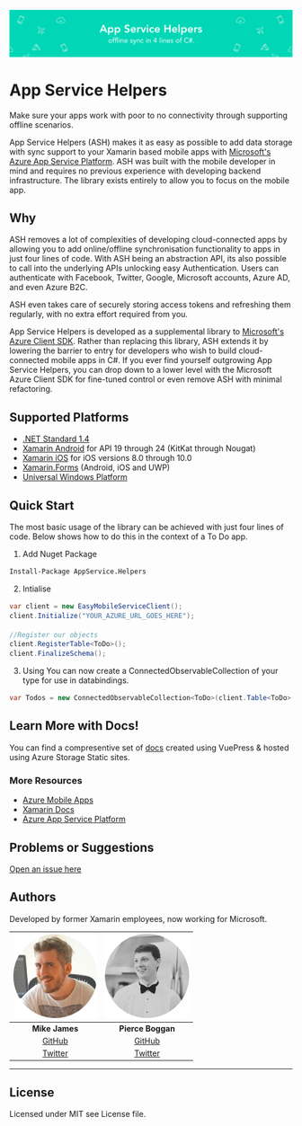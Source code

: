 ![App Service Helpers Banner](assets/readmeBanner.png)

# App Service Helpers 
Make sure your apps work with poor to no connectivity through supporting offline scenarios. 

App Service Helpers (ASH) makes it as easy as possible to add data storage with sync support to your Xamarin based mobile apps with [Microsoft's Azure App Service Platform](https://azure.microsoft.com/en-us/services/app-service/mobile/?WT.mc_id=ashpackage-github-mijam). ASH was built with the mobile developer in mind and requires no previous experience with developing backend infrastructure. The library exists entirely to allow you to focus on the mobile app.  

## Why
ASH removes a lot of complexities of developing cloud-connected apps by allowing you to add online/offline synchronisation functionality to apps in just four lines of code.  With ASH being an abstraction API, its also possible to call into the underlying APIs unlocking easy Authentication. Users can authenticate with Facebook, Twitter, Google, Microsoft accounts, Azure AD, and even Azure B2C. 

ASH even takes care of securely storing access tokens and refreshing them regularly, with no extra effort required from you.


App Service Helpers is developed as a supplemental library to [Microsoft's Azure Client SDK](https://www.nuget.org/packages/Microsoft.Azure.Mobile.Client/). Rather than replacing this library, ASH extends it by lowering the barrier to entry for developers who wish to build cloud-connected mobile apps in C#. If you ever find yourself outgrowing App Service Helpers, you can drop down to a lower level with the Microsoft Azure Client SDK for fine-tuned control or even remove ASH with minimal refactoring.

## Supported Platforms
- [.NET Standard 1.4](https://docs.microsoft.com/en-us/dotnet/standard/net-standard#net-implementation-support?WT.mc_id=ashpackage-github-mijam)
- [Xamarin Android](https://docs.microsoft.com/en-us/xamarin/android/?WT.mc_id=ashpackage-github-mijam) for API 19 through 24 (KitKat through Nougat)
- [Xamarin iOS](https://docs.microsoft.com/en-us/xamarin/ios/index?WT.mc_id=ashpackage-github-mijam) for iOS versions 8.0 through 10.0
- [Xamarin.Forms](https://docs.microsoft.com/en-us/xamarin/#pivot=xamarin-forms?WT.mc_id=ashpackage-github-mijam) (Android, iOS and UWP)
- [Universal Windows Platform](https://docs.microsoft.com/en-us/windows/uwp/?WT.mc_id=ashpackage-github-mijam)

## Quick Start 

The most basic usage of the library can be achieved with just four lines of code. Below shows how to do this in the context of a To Do app. 

1. Add Nuget Package

```bash
Install-Package AppService.Helpers
```
2. Intialise
```csharp
var client = new EasyMobileServiceClient();
client.Initialize("YOUR_AZURE_URL_GOES_HERE");

//Register our objects
client.RegisterTable<ToDo>();
client.FinalizeSchema();
```
3. Using
You can now create a ConnectedObservableCollection of your type for use in databindings.

```csharp
var Todos = new ConnectedObservableCollection<ToDo>(client.Table<ToDo>());
```

## Learn More with Docs! 
You can find a compresentive set of [docs](https://appservicehelpersdocs.z6.web.core.windows.net/) created using VuePress & hosted using Azure Storage Static sites.

### More Resources
- [Azure Mobile Apps](https://docs.microsoft.com/en-us/azure/app-service-mobile/?WT.mc_id=ashpackage-github-mijam)
- [Xamarin Docs](https://docs.microsoft.com/en-us/xamarin/?WT.mc_id=ashpackage-github-mijam)
- [Azure App Service Platform](https://azure.microsoft.com/en-us/services/app-service/mobile/?WT.mc_id=ashpackage-github-mijam)

## Problems or Suggestions
[Open an issue here](../..//issues)

## Authors
Developed by former Xamarin employees, now working for Microsoft.

|        ![Photo](assets/mike.png)       |   ![Photo](assets/pierce.png)   |
|:----------------------------------------------:|:--------------------------------------------:|
|                 **Mike James**                 |            **Pierce Boggan**            |
|  [GitHub](https://github.com/MikeCodesDotNet)  | [GitHub](https://github.com/pierceboggan) |
| [Twitter](https://twitter.com/MikeCodesDotNet) | [Twitter](https://twitter.com/pierceboggan)  |
        
---
## License
Licensed under MIT see License file.

